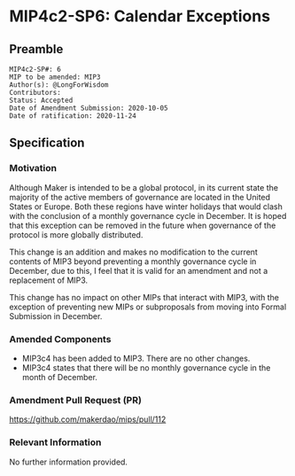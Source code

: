 # MIP4c2-SP6: Calendar Exceptions

## Preamble
```
MIP4c2-SP#: 6
MIP to be amended: MIP3
Author(s): @LongForWisdom
Contributors:
Status: Accepted
Date of Amendment Submission: 2020-10-05
Date of ratification: 2020-11-24
```
## Specification
    
### Motivation
Although Maker is intended to be a global protocol, in its current state the majority of the active members of governance are located in the United States or Europe. Both these regions have winter holidays that would clash with the conclusion of a monthly governance cycle in December. It is hoped that this exception can be removed in the future when governance of the protocol is more globally distributed.

This change is an addition and makes no modification to the current contents of MIP3 beyond preventing a monthly governance cycle in December, due to this, I feel that it is valid for an amendment and not a replacement of MIP3.

This change has no impact on other MIPs that interact with MIP3, with the exception of preventing new MIPs or subproposals from moving into Formal Submission in December.

### Amended Components
   - MIP3c4 has been added to MIP3. There are no other changes. 
   - MIP3c4 states that there will be no monthly governance cycle in the month of December.

### Amendment Pull Request (PR)
https://github.com/makerdao/mips/pull/112

### Relevant Information
No further information provided.
